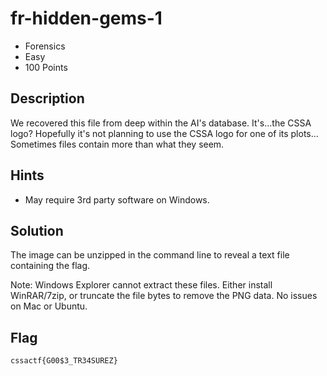 # fr-hidden-gems-1
- Forensics
- Easy
- 100 Points

## Description
We recovered this file from deep within the AI's database. It's...the CSSA logo? Hopefully it's not planning to use the CSSA logo for one of its plots... Sometimes files contain more than what they seem.

## Hints
- May require 3rd party software on Windows.

## Solution
The image can be unzipped in the command line to reveal a text file containing the flag.

Note: Windows Explorer cannot extract these files. Either install WinRAR/7zip, or truncate the file bytes to remove the PNG data. No issues on Mac or Ubuntu.

## Flag
`cssactf{G00$3_TR34SUREZ}`